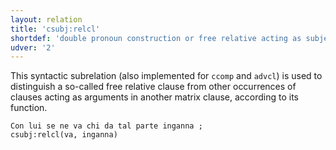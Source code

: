 ```yaml
---
layout: relation
title: 'csubj:relcl'
shortdef: 'double pronoun construction or free relative acting as subject'
udver: '2'
---
```


This syntactic subrelation (also implemented for <code>ccomp</code> and <code>advcl</code>) is used to distinguish a so-called free relative clause from other occurrences of clauses acting as arguments in another matrix clause, according to its function.

~~~ sdparse
Con lui se ne va chi da tal parte inganna ;
csubj:relcl(va, inganna)
~~~
